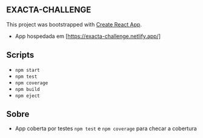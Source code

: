 ## EXACTA-CHALLENGE

This project was bootstrapped with [Create React App](https://github.com/facebook/create-react-app).

* App hospedada em [https://exacta-challenge.netlify.app/]

## Scripts 

* `npm start`
* `npm test`
* `npm coverage`
* `npm build`
* `npm eject`

## Sobre

* App coberta por testes `npm test` e `npm coverage` para checar a cobertura